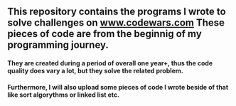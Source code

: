 
## This repository contains the programs I wrote to solve challenges on www.codewars.com These pieces of code are from the beginnig of my programming journey.
#### They are created during a period of overall one year+, thus the code quality does vary a lot, but they solve the related problem.
#### Furthermore, I will also upload some pieces of code I wrote beside of that like sort algorythms or linked list etc.
